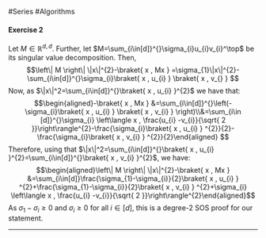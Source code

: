 #Series #Algorithms 

#### Exercise 2
Let $M\in \mathbb{R}^{d,d}$. Further, let $M=\sum_{i\in[d]}^{}\sigma_{i}u_{i}v_{i}^\top$ be its singular value decomposition. Then, $$\left\| M \right\| \|x\|^{2}-\braket{ x , Mx } =\sigma_{1}\|x\|^{2}-\sum_{i\in[d]}^{}\sigma_{i}\braket{ x , u_{i} } \braket{ x , v_{} } $$Now, as $\|x\|^2=\sum_{i\in[d]}^{}\braket{ x , u_{i} }^{2}$ we have that: $$\begin{aligned}-\braket{ x , Mx } &=\sum_{i\in[d]}^{}\left(-\sigma_{i}\braket{ x , u_{i} } \braket{ x , v_{i} } \right)\\&=\sum_{i\in [d]}^{}\sigma_{i} \left\langle x , \frac{u_{i} -v_{i}}{\sqrt{ 2 }}\right\rangle^{2}-\frac{\sigma_{i}\braket{ x , u_{i} } ^{2}}{2}-\frac{\sigma_{i}\braket{ x , v_{i} } ^{2}}{2}\end{aligned} $$Therefore, using that $\|x\|^2=\sum_{i\in[d]}^{}\braket{ x , u_{i} }^{2}=\sum_{i\in[d]}^{}\braket{ x , v_{i} }^{2}$, we have:$$\begin{aligned}\left\| M \right\| \|x\|^{2}-\braket{ x , Mx } &=\sum_{i\in[d]}\frac{\sigma_{1}-\sigma_{i}}{2}\braket{ x , u_{i} } ^{2}+\frac{\sigma_{1}-\sigma_{i}}{2}\braket{ x , v_{i} } ^{2}+\sigma_{i} \left\langle x , \frac{u_{i} -v_{i}}{\sqrt{ 2 }}\right\rangle^{2}\end{aligned}$$As $\sigma_{1}-\sigma_{i}\geq 0$ and $\sigma_{i}\geq 0$ for all $i\in[d]$, this is a degree-$2$ SOS proof for our statement.

---

